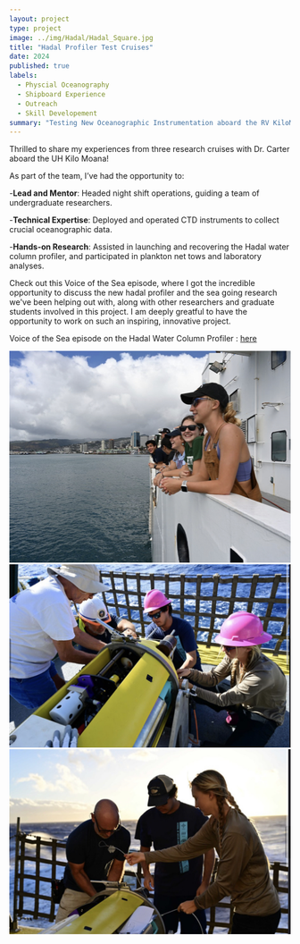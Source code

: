 ```yaml
---
layout: project
type: project
image: ../img/Hadal/Hadal_Square.jpg
title: "Hadal Profiler Test Cruises"
date: 2024
published: true
labels:
  - Physcial Oceanography
  - Shipboard Experience
  - Outreach 
  - Skill Developement 
summary: "Testing New Oceanographic Instrumentation aboard the RV KiloMoana"
---
```

Thrilled to share my experiences from three research cruises with Dr. Carter aboard the UH Kilo Moana!

As part of the team, I’ve had the opportunity to:

-<b>Lead and Mentor</b>: Headed night shift operations, guiding a team of undergraduate researchers.

-<b>Technical Expertise</b>: Deployed and operated CTD instruments to collect crucial oceanographic data.

-<b>Hands-on Research</b>: Assisted in launching and recovering the Hadal water column profiler, and participated in plankton net tows and laboratory analyses.

Check out this Voice of the Sea episode, where I got the incredible opportunity to discuss the new hadal profiler and the sea going research we've been helping out with, along with other researchers and graduate students involved in this project. I am deeply greatful to have the opportunity to work on such an inspiring, innovative project.

Voice of the Sea episode on the Hadal Water Column Profiler : <a href="https://www.youtube.com/watch?v=e50HsKAsWtI">here</a>

<div class="container">
  <div class="row">
    <div class="col-md-4">
      <img src="../img/Hadal/hadal3.jpeg" class="img-thumbnail" alt="Image 1">
    </div>
    <div class="col-md-4">
      <img src="../img/Hadal/Hadal1.jpeg" class="img-thumbnail" alt="Image 2">
    </div>
    <div class="col-md-4">
      <img src="../img/Hadal/Hadal4.jpeg" class="img-thumbnail" alt="Image 3">
    </div>
  </div>
</div>
